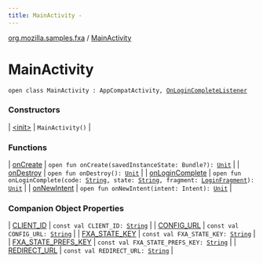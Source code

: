 ```yaml
---
title: MainActivity - 
---
```


[org.mozilla.samples.fxa](../index.html) / [MainActivity](./index.html)

# MainActivity

`open class MainActivity : AppCompatActivity, `[`OnLoginCompleteListener`](../-login-fragment/-on-login-complete-listener/index.html)

### Constructors

| [&lt;init&gt;](-init-.html) | `MainActivity()` |

### Functions

| [onCreate](on-create.html) | `open fun onCreate(savedInstanceState: Bundle?): `[`Unit`](https://kotlinlang.org/api/latest/jvm/stdlib/kotlin/-unit/index.html) |
| [onDestroy](on-destroy.html) | `open fun onDestroy(): `[`Unit`](https://kotlinlang.org/api/latest/jvm/stdlib/kotlin/-unit/index.html) |
| [onLoginComplete](on-login-complete.html) | `open fun onLoginComplete(code: `[`String`](https://kotlinlang.org/api/latest/jvm/stdlib/kotlin/-string/index.html)`, state: `[`String`](https://kotlinlang.org/api/latest/jvm/stdlib/kotlin/-string/index.html)`, fragment: `[`LoginFragment`](../-login-fragment/index.html)`): `[`Unit`](https://kotlinlang.org/api/latest/jvm/stdlib/kotlin/-unit/index.html) |
| [onNewIntent](on-new-intent.html) | `open fun onNewIntent(intent: Intent): `[`Unit`](https://kotlinlang.org/api/latest/jvm/stdlib/kotlin/-unit/index.html) |

### Companion Object Properties

| [CLIENT_ID](-c-l-i-e-n-t_-i-d.html) | `const val CLIENT_ID: `[`String`](https://kotlinlang.org/api/latest/jvm/stdlib/kotlin/-string/index.html) |
| [CONFIG_URL](-c-o-n-f-i-g_-u-r-l.html) | `const val CONFIG_URL: `[`String`](https://kotlinlang.org/api/latest/jvm/stdlib/kotlin/-string/index.html) |
| [FXA_STATE_KEY](-f-x-a_-s-t-a-t-e_-k-e-y.html) | `const val FXA_STATE_KEY: `[`String`](https://kotlinlang.org/api/latest/jvm/stdlib/kotlin/-string/index.html) |
| [FXA_STATE_PREFS_KEY](-f-x-a_-s-t-a-t-e_-p-r-e-f-s_-k-e-y.html) | `const val FXA_STATE_PREFS_KEY: `[`String`](https://kotlinlang.org/api/latest/jvm/stdlib/kotlin/-string/index.html) |
| [REDIRECT_URL](-r-e-d-i-r-e-c-t_-u-r-l.html) | `const val REDIRECT_URL: `[`String`](https://kotlinlang.org/api/latest/jvm/stdlib/kotlin/-string/index.html) |

